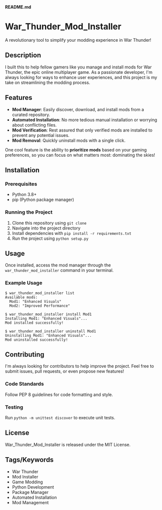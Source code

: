 **README.md**

# War_Thunder_Mod_Installer

A revolutionary tool to simplify your modding experience in War Thunder!

## Description
I built this to help fellow gamers like you manage and install mods for War Thunder, the epic online multiplayer game. As a passionate developer, I'm always looking for ways to enhance user experiences, and this project is my take on streamlining the modding process.

## Features

* **Mod Manager**: Easily discover, download, and install mods from a curated repository.
* **Automated Installation**: No more tedious manual installation or worrying about conflicting files.
* **Mod Verification**: Rest assured that only verified mods are installed to prevent any potential issues.
* **Mod Removal**: Quickly uninstall mods with a single click.

One cool feature is the ability to **prioritize mods** based on your gaming preferences, so you can focus on what matters most: dominating the skies!

## Installation

### Prerequisites
* Python 3.8+
* pip (Python package manager)

### Running the Project
1. Clone this repository using `git clone`
2. Navigate into the project directory
3. Install dependencies with `pip install -r requirements.txt`
4. Run the project using `python setup.py`

## Usage

Once installed, access the mod manager through the `war_thunder_mod_installer` command in your terminal.

### Example Usage
```
$ war_thunder_mod_installer list
Available mods:
  Mod1: "Enhanced Visuals"
  Mod2: "Improved Performance"

$ war_thunder_mod_installer install Mod1
Installing Mod1: "Enhanced Visuals"...
Mod installed successfully!

$ war_thunder_mod_installer uninstall Mod1
Uninstalling Mod1: "Enhanced Visuals"...
Mod uninstalled successfully!
```

## Contributing

I'm always looking for contributors to help improve the project. Feel free to submit issues, pull requests, or even propose new features!

### Code Standards
Follow PEP 8 guidelines for code formatting and style.

### Testing
Run `python -m unittest discover` to execute unit tests.

## License
War_Thunder_Mod_Installer is released under the MIT License.

## Tags/Keywords

* War Thunder
* Mod Installer
* Game Modding
* Python Development
* Package Manager
* Automated Installation
* Mod Management